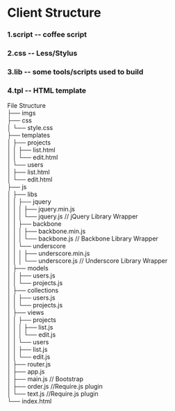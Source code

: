 # Client Structure  
### 1.script -- coffee script  
### 2.css -- Less/Stylus   
### 3.lib -- some tools/scripts used to build  
### 4.tpl -- HTML template  

File Structure  
├── imgs  
├── css  
│   └── style.css   
├── templates  
│   ├── projects  
│   │   ├── list.html  
│   │   └── edit.html  
│   └── users  
│       ├── list.html  
│       └── edit.html  
├── js  
│   ├── libs  
│   │   ├── jquery  
│   │   │   ├── jquery.min.js  
│   │   │   └── jquery.js // jQuery Library Wrapper  
│   │   ├── backbone  
│   │   │   ├── backbone.min.js  
│   │   │   └── backbone.js // Backbone Library Wrapper  
│   │   └── underscore  
│   │   │   ├── underscore.min.js  
│   │   │   └── underscore.js // Underscore Library Wrapper  
│   ├── models  
│   │   ├── users.js  
│   │   └── projects.js  
│   ├── collections  
│   │   ├── users.js  
│   │   └── projects.js  
│   ├── views  
│   │   ├── projects  
│   │   │   ├── list.js  
│   │   │   └── edit.js  
│   │   └── users  
│   │       ├── list.js  
│   │       └── edit.js  
│   ├── router.js  
│   ├── app.js  
│   ├── main.js  // Bootstrap  
│   ├── order.js //Require.js plugin  
│   └── text.js  //Require.js plugin  
└── index.html  
